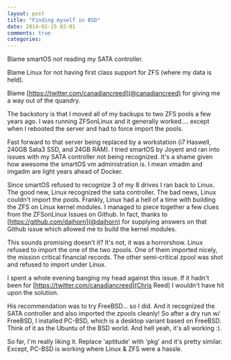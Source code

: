 ```yaml
---
layout: post
title: "Finding myself in BSD"
date: 2014-02-15 02:01
comments: true
categories: 
---
```


Blame smartOS not reading my SATA controller.

Blame Linux for not having first class support for ZFS (where my data is held).

Blame [https://twitter.com/canadiancreed](@canadiancreed) for giving me a way out of the quandry.

The backstory is that I moved all of my backups to two ZFS pools a few years ago.  I was running ZFSonLinux and it generally worked.... except when I rebooted the server and had to force import the pools.

Fast forward to that server being replaced by a workstation (i7 Haswell, 240GB Sata3 SSD, and 24GB RAM).  I tried smartOS by Joyent and ran into issues with my SATA controller not being recognized.  It's a shame given how awesome the smartOS vm administration is.  I mean vmadm and imgadm are light years ahead of Docker.

Since smartOS refused to recognize 3 of my 8 drives I ran back to Linux.  The good new, Linux recognized the sata controller.  The bad news, Linux couldn't import the pools.  Frankly, Linux had a hell of a time with building the ZFS on Linux kernel modules.  I managed to piece together a few clues from the ZFSonLinux Issues on Github.  In fact, thanks to [https://github.com/dajhorn](@dajhorn) for supplying answers on that Github issue which allowed me to build the kernel modules.

This sounds promising doesn't it? It's not, it was a horrorshow.  Linux refused to import the one of the two zpools.  One of them imported nicely, the mission critical financial records.  The other semi-critical zpool was shot and refused to import under Linux.

I spent a whole evening banging my head against this issue. If it hadn't been for [https://twitter.com/canadiancreed](Chris Reed) I wouldn't have hit upon the solution.

His recommendation was to try FreeBSD... so I did.  And it recognized the SATA controller and also imported the zpools cleanly!  So after a dry run w/ FreeBSD, I installed PC-BSD, which is a desktop variant based on FreeBSD. Think of it as the Ubuntu of the BSD world.  And hell yeah, it's all working :).

So far, I'm really liking it.  Replace 'aptitude' with 'pkg' and it's pretty similar.  Except, PC-BSD is working where Linux & ZFS were a hassle.
